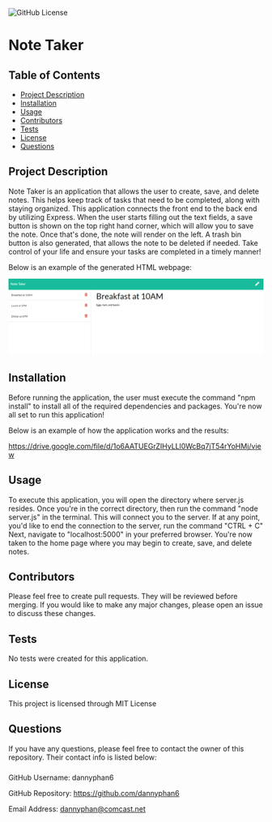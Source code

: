 ![GitHub License](https://img.shields.io/badge/License-MIT%20License-blue.svg)
# Note Taker
## Table of Contents 
* [Project Description](#description)
* [Installation](#installation)
* [Usage](#usage)
* [Contributors](#contributors)
* [Tests](#tests)
* [License](#license)
* [Questions](#questions)

## Project Description
Note Taker is an application that allows the user to create, save, and delete notes. This helps keep track of tasks that need to be completed, along with staying organized. This application connects the front end to the back end by utilizing Express. When the user starts filling out the text fields, a save button is shown on the top right hand corner, which will allow you to save the note. Once that's done, the note will render on the left. A trash bin button is also generated, that allows the note to be deleted if needed. Take control of your life and ensure your tasks are completed in a timely manner!  

Below is an example of the generated HTML webpage:

![Note-Taker](./public/assets/images/Capture.PNG)

## Installation
Before running the application, the user must execute the command "npm install" to install all of the required dependencies and packages. You're now all set to run this application!

Below is an example of how the application works and the results:

https://drive.google.com/file/d/1o6AATUEGrZIHyLLl0WcBq7jT54rYoHMj/view

## Usage
To execute this application, you will open the directory where server.js resides. Once you're in the correct directory, then run the command "node server.js" in the terminal. This will connect you to the server. If at any point, you'd like to end the connection to the server, run the command "CTRL + C" Next, navigate to "localhost:5000" in your preferred browser. You're now taken to the home page where you may begin to create, save, and delete notes. 

## Contributors
Please feel free to create pull requests. They will be reviewed before merging. If you would like to make any major changes, please open an issue to discuss these changes.

## Tests
No tests were created for this application.

## License
This project is licensed through MIT License 

## Questions
If you have any questions, please feel free to contact the owner of this repository. Their contact info is listed below:

### 
GitHub Username: dannyphan6 

GitHub Repository: https://github.com/dannyphan6 

Email Address: dannyphan@comcast.net
